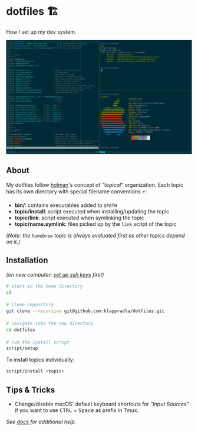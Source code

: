 # dotfiles 🏗

How I set up my dev system.

![screenshot](./screenshot.png)

## About

My dotfiles follow [holman](https://github.com/holman/dotfiles)'s concept of _"topical"_ organization. Each topic has its own directory with special filename conventions ⚡️:

- **bin/**: contains executables added to `$PATH`
- **topic/install**: script executed when installing/updating the topic
- **topic/link**: script executed when symlinking the topic
- **topic/name.symlink**: files picked up by the `link` script of the topic

_(Note: the `homebrew` topic is always evaluated first as other topics depend on it.)_

## Installation

_(on new computer: [set up ssh keys](https://docs.github.com/en/github/authenticating-to-github/generating-a-new-ssh-key-and-adding-it-to-the-ssh-agent) first)_

```sh
# start in the home directory
cd

# clone repository
git clone --recursive git@github.com:klappradla/dotfiles.git

# navigate into the new directory
cd dotfiles

# run the install script
script/setup
```

To install topics individually:

```sh
script/install <topic>
```

## Tips & Tricks

- Change/disable macOS' default keyboard shortcuts for _"Input Sources"_ if you want to use <kbd>CTRL</kbd> + <kbd>Space</kbd> as prefix in Tmux.

_See [docs](./DOCS.md) for additional help._
